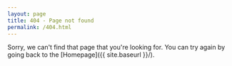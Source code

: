 ```yaml
---
layout: page
title: 404 - Page not found
permalink: /404.html
---
```


Sorry, we can't find that page that you're looking for. You can try again by going back to the [Homepage]({{ site.baseurl }}/).